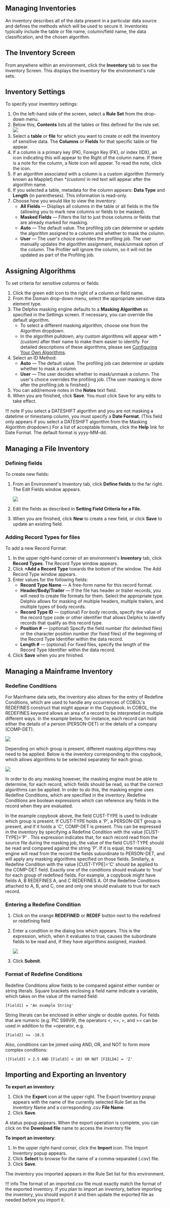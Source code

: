 ## Managing Inventories

An inventory describes all of the data present in a particular data source and defines the methods which will be used to secure it. Inventories typically include the table or file name, column/field name, the data classification, and the chosen algorithm.

## The Inventory Screen

From anywhere within an environment, click the **Inventory** tab to see the Inventory Screen. This displays the inventory for the environment's rule sets.

## Inventory Settings

To specify your inventory settings:

1. On the left-hand side of the screen, select a **Rule Set** from the drop-down menu.
2. Below this, **Contents** lists all the tables or files defined for the rule set.
  ![](./media/inventory_settings.png)
3. Select a **table** or **file** for which you want to create or edit the inventory of sensitive data.
The **Columns** or **Fields** for that specific table or file appear.
4. If a column is a primary key (PK), Foreign Key (FK), or index (IDX), an icon indicating this will appear to the Right of the column name. If there is a note for the column, a Note icon will appear. To read the note, click the icon.
5. If an algorithm associated with a column is a custom algorithm (formerly known as Mapplet) then **(*custom)** in red text will appear after the algorithm name.
6. If you selected a table, metadata for the column appears: **Data Type** and **Length** (in parentheses). This information is read-only.
7. Choose how you would like to view the inventory:
    * **All Fields** — Displays all columns in the table or all fields in the file (allowing you to mark new columns or fields to be masked).
    * **Masked Fields** — Filters the list to just those columns or fields that are already marked for masking.
    * **Auto** — The default value. The profiling job can determine or update the algorithm assigned to a column and whether to mask the column.
    * **User** — The user's choice overrides the profiling job. The user manually updates the algorithm assignment, mask/unmask option of the column. The Profiler will ignore the column, so it will not be updated as part of the Profiling job.

## Assigning Algorithms

To set criteria for sensitive columns or fields:

1. Click the green edit icon to the right of a column or field name.
2. From the Domain drop-down menu, select the appropriate sensitive data element type.
3. The Delphix masking engine defaults to a **Masking Algorithm** as specified in the Settings screen. If necessary, you can override the default algorithm.
     * To select a different masking algorithm, choose one from the Algorithm dropdown.
     * In the algorithm pulldown, any custom algorithms will appear with **(*custom)** after their name to make them easier to identify.
     For detailed descriptions of these algorithms, please see [Configuring Your Own Algorithms](/Securing_Sensitive_Data/Configuring_Your_Own_Algorithms/).
4. Select an ID Method:
     * **Auto** — The default value. The profiling job can determine or update whether to mask a column.
     * **User** — The user decides whether to mask/unmask a column. The user's choice overrides the profiling job. (The user masking is done after the profiling job is finished.)
5. You can add/remove notes in the **Notes** text field.
6. When you are finished, click **Save**.
 You must click Save for any edits to take effect.

!!! note
    If you select a DATESHIFT algorithm and you are not masking a datetime or timestamp column, you must specify a **Date Format**. (This field only appears if you select a DATESHIFT algorithm from the Masking Algorithm dropdown.) For a list of acceptable formats, click the **Help** link for Date Format. The default format is yyyy-MM-dd.

## Managing a File Inventory

### Defining fields

To create new fields:

1. From an Environment's Inventory tab, click **Define fields** to the far right. The Edit Fields window appears.

    ![](./media/define_fields.png)

2. Edit the fields as described in **Setting Field Criteria for a File**.
3. When you are finished, click **New** to create a new field, or click **Save** to update an existing field.

### Adding Record Types for files

To add a new Record Format:

1. In the upper right-hand corner of an environment's **Inventory** tab, click **Record Types**. The Record Type window appears.
2. Click **+Add a Record Type** towards the bottom of the window. The Add Record Type window appears.
3. Enter values for the following fields:
     * **Record Type Name** — A free-form name for this record format.
     * **Header/Body/Trailer** — If the file has header or trailer records, you will need to create file formats for them. Select the appropriate type. Delphix allows for masking of multiple headers, multiple trailers, and multiple types of body records.
     * **Record Type ID** — (optional) For body records, specify the value of the record type code or other identifier that allows Delphix to identify records that qualify as this record type.
     * **Position #** — (optional) Specify the field number (for delimited files) or the character position number (for fixed files) of the beginning of the Record Type Identifier within the data record.
     * **Length #** — (optional) For fixed files, specify the length of the Record Type Identifier within the data record.
4. Click **Save** when you are finished.

## Managing a Mainframe Inventory

### Redefine Conditions

For Mainframe data sets, the inventory also allows for the entry of Redefine Conditions, which are used to handle any occurrences of COBOL's REDEFINES construct that might appear in the Copybook. In COBOL, the REDEFINES keyword allows an area of a record to be interpreted in multiple different ways. In the example below, for instance, each record can hold either the details of a person (PERSON-DET) or the details of a company (COMP-DET).

![](./media/redefine.png)

Depending on which group is present, different masking algorithms may need to be applied. Below is the inventory corresponding to this copybook, which allows algorithms to be selected separately for each group.

![](./media/inventory.png)

In order to do any masking however, the masking engine must be able to determine, for each record, which fields should be read, so that the correct algorithms can be applied. In order to do this, the masking engine uses Redefine Conditions, which are specified in the inventory. Redefine Conditions are boolean expressions which can reference any fields in the record when they are evaluated.

In the example copybook above, the field CUST-TYPE is used to indicate which group is present. If CUST-TYPE holds a 'P', a PERSON-DET group is present, and if it holds a 'C', COMP-DET is present. This can be expressed in the inventory by specifying a Redefine Condition with the value [CUST-TYPE]='P' . This expression indicates that, for each record read from the source file during the masking job, the value of the field CUST-TYPE should be read and compared against the string 'P'. If it is equal, the masking engine will read from the record the fields subordinate to PERSON-DET, and will apply any masking algorithms specified on those fields. Similarly, a Redefine Condition with the value [CUST-TYPE]='C' should be applied to the COMP-DET field.
Exactly one of the conditions should evaluate to 'true' for each group of redefined fields. For example, a copybook might have fields A, B REDEFINES A, and C REDEFINES A. Of the Redefine Conditions attached to A, B, and C, one and only one should evaluate to true for each record.

### Entering a Redefine Condition

1. Click on the orange **REDEFINED** or **REDEF** button next to the redefined or redefining field
2. Enter a condition in the dialog box which appears. This is the expression, which, when it evaluates to true, causes the subordinate fields to be read and, if they have algorithms assigned, masked.

    ![](./media/editprops.png)

3. Click **Submit**.

### Format of Redefine Conditions

Redefine Conditions allow fields to be compared against either number or string literals. Square brackets enclosing a field name indicate a variable, which takes on the value of the named field:

```
[Field1] = 'An example String'
```

String literals can be enclosed in either single or double quotes. For fields that are numeric (e.g. PIC S99V9), the operators <, <=, >, and >= can be used in addition to the =operator, e.g.

```
[Field2] <= -10.5
```
Also, conditions can be joined using AND, OR, and NOT to form more complex conditions:

```
([Field3] > 2.5 AND [Field3] < 10) OR NOT [FIELD4] = 'Z'
```

## Importing and Exporting an Inventory

**To export an inventory**:

1. Click the **Export** icon at the upper right. The Export Inventory popup appears with the name of the currently selected Rule Set as the Inventory Name and a corresponding .csv **File Name**.
2. Click **Save**.

A status popup appears. When the export operation is complete, you can click on the **Download file** name to access the inventory file

**To import an inventory**:

1. In the upper right-hand corner, click the **Import** icon. The Import Inventory popup appears.
2. Click **Select** to browse for the name of a comma-separated (.csv) file.
3. Click **Save**.

The inventory you imported appears in the Rule Set list for this environment.

!!! info
    The format of an imported.csv file must exactly match the format of the exported inventory. If you plan to import an inventory, before importing the inventory, you should export it and then update the exported file as needed before you import it.
